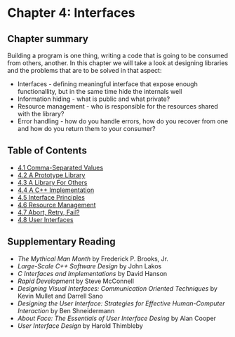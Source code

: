 # Chapter 4: Interfaces

## Chapter summary

Building a program is one thing, writing a code that is going to be consumed from others, another.
In this chapter we will take a look at designing libraries and the problems that are to be solved in that aspect:

- Interfaces - defining meaningful interface that expose enough functionallity, but in the same time hide the internals well
- Information hiding - what is public and what private?
- Resource management - who is responsible for the resources shared with the library?
- Error handling - how do you handle errors, how do you recover from one and how do you return them to your consumer?

## Table of Contents

- [4.1 Comma-Separated Values](4.1-comma-separated-values)
- [4.2 A Prototype Library](4.2-a-prototype-library)
- [4.3 A Library For Others](4.3-a-library-for-others)
- [4.4 A C++ Implementation](4.4-a-c++-implementation)
- [4.5 Interface Principles](4.5-interface-principles)
- [4.6 Resource Management](4.6-resource-management)
- [4.7 Abort, Retry, Fail?](4.7-abort-retry-fail)
- [4.8 User Interfaces](4.8-user-interfaces)

## Supplementary Reading

- _The Mythical Man Month_ by Frederick P. Brooks, Jr.
- _Large-Scale C++ Software Design_ by John Lakos
- _C Interfaces and Implementations_ by David Hanson
- _Rapid Development_ by Steve McConnell
- _Designing Visual Interfaces: Communication Oriented Techniques_ by Kevin Mullet and Darrell Sano
- _Designing the User Interface: Strategies for Effective Human-Computer Interaction_ by Ben Shneidermann
- _About Face: The Essentials of User Interface Desing_ by Alan Cooper
- _User Interface Design_ by Harold Thimbleby
